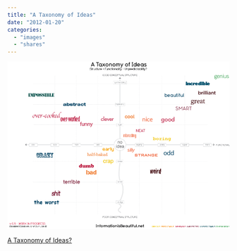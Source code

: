 ```yaml
---
title: "A Taxonomy of Ideas"
date: "2012-01-20"
categories: 
  - "images"
  - "shares"
---
```


![](images/tumblr_lxqr9qch1M1qz4vrlo1_1280.png)

[A Taxonomy of Ideas?](http://www.informationisbeautiful.net/visualizations/a-taxonomy-of-ideas/)
